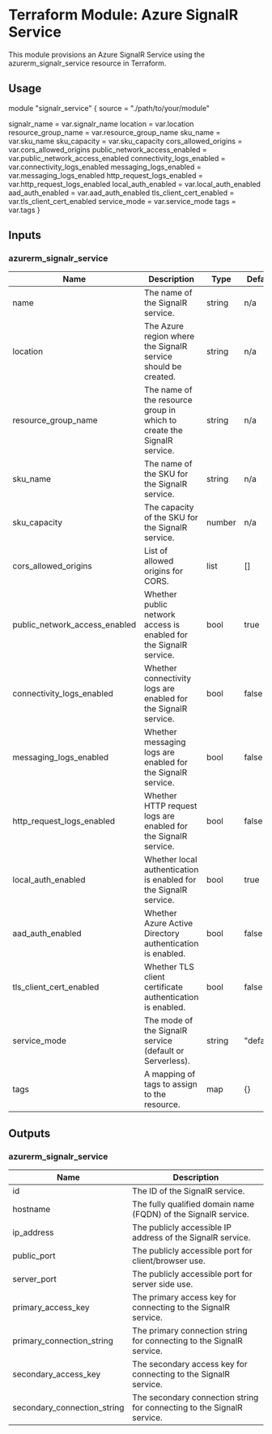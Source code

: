 # Terraform Module: Azure SignalR Service

This module provisions an Azure SignalR Service using the azurerm_signalr_service resource in Terraform.

## Usage

module "signalr_service" {
  source = "./path/to/your/module"
  
  signalr_name            = var.signalr_name
  location                = var.location
  resource_group_name     = var.resource_group_name
  sku_name                = var.sku_name
  sku_capacity            = var.sku_capacity
  cors_allowed_origins    = var.cors_allowed_origins
  public_network_access_enabled = var.public_network_access_enabled
  connectivity_logs_enabled     = var.connectivity_logs_enabled
  messaging_logs_enabled        = var.messaging_logs_enabled
  http_request_logs_enabled     = var.http_request_logs_enabled
  local_auth_enabled            = var.local_auth_enabled
  aad_auth_enabled              = var.aad_auth_enabled
  tls_client_cert_enabled       = var.tls_client_cert_enabled
  service_mode                  = var.service_mode
  tags                          = var.tags
}

## Inputs

### azurerm_signalr_service

| Name                           | Description                                                             | Type      | Default   | Required |
|--------------------------------|-------------------------------------------------------------------------|-----------|-----------|----------|
| name                           | The name of the SignalR service.                                         | string    | n/a       | yes      |
| location                       | The Azure region where the SignalR service should be created.            | string    | n/a       | yes      |
| resource_group_name            | The name of the resource group in which to create the SignalR service.   | string    | n/a       | yes      |
| sku_name                       | The name of the SKU for the SignalR service.                             | string    | n/a       | yes      |
| sku_capacity                   | The capacity of the SKU for the SignalR service.                         | number    | n/a       | yes      |
| cors_allowed_origins           | List of allowed origins for CORS.                                        | list      | []        | no       |
| public_network_access_enabled  | Whether public network access is enabled for the SignalR service.        | bool      | true      | no       |
| connectivity_logs_enabled      | Whether connectivity logs are enabled for the SignalR service.           | bool      | false     | no       |
| messaging_logs_enabled         | Whether messaging logs are enabled for the SignalR service.              | bool      | false     | no       |
| http_request_logs_enabled      | Whether HTTP request logs are enabled for the SignalR service.           | bool      | false     | no       |
| local_auth_enabled             | Whether local authentication is enabled for the SignalR service.         | bool      | true      | no       |
| aad_auth_enabled               | Whether Azure Active Directory authentication is enabled.                | bool      | false     | no       |
| tls_client_cert_enabled        | Whether TLS client certificate authentication is enabled.                | bool      | false     | no       |
| service_mode                   | The mode of the SignalR service (default or Serverless).                 | string    | "default" | no       |
| tags                           | A mapping of tags to assign to the resource.                              | map       | {}        | no       |

## Outputs

### azurerm_signalr_service

| Name                           | Description                                                             |
|--------------------------------|-------------------------------------------------------------------------|
| id                             | The ID of the SignalR service.                                           |
| hostname                       | The fully qualified domain name (FQDN) of the SignalR service.           |
| ip_address                     | The publicly accessible IP address of the SignalR service.               |
| public_port                    | The publicly accessible port for client/browser use.                     |
| server_port                    | The publicly accessible port for server side use.                        |
| primary_access_key             | The primary access key for connecting to the SignalR service.            |
| primary_connection_string      | The primary connection string for connecting to the SignalR service.    |
| secondary_access_key           | The secondary access key for connecting to the SignalR service.          |
| secondary_connection_string    | The secondary connection string for connecting to the SignalR service.  |
